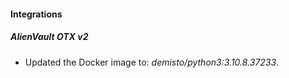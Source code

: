 #### Integrations
##### AlienVault OTX v2
- Updated the Docker image to: *demisto/python3:3.10.8.37233*.
